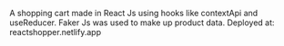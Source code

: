 A shopping cart made in React Js using hooks like contextApi and useReducer. Faker Js was used to make up product data.
Deployed at: reactshopper.netlify.app
